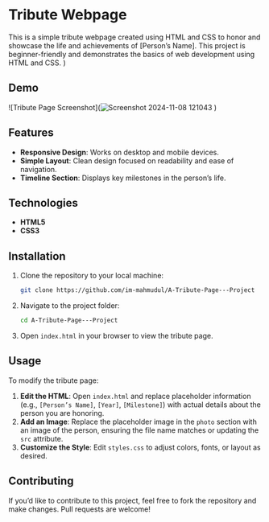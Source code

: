 # Tribute Webpage

This is a simple tribute webpage created using HTML and CSS to honor and showcase the life and achievements of [Person’s Name]. This project is beginner-friendly and demonstrates the basics of web development using HTML and CSS. )
## Demo
![Tribute Page Screenshot](![Screenshot 2024-11-08 121043](https://github.com/user-attachments/assets/405d7fdc-2056-42b3-bc35-5b8f65df544d)
)

## Features
- **Responsive Design**: Works on desktop and mobile devices.
- **Simple Layout**: Clean design focused on readability and ease of navigation.
- **Timeline Section**: Displays key milestones in the person’s life.

## Technologies
- **HTML5**
- **CSS3**

## Installation
1. Clone the repository to your local machine:
    ```bash
    git clone https://github.com/im-mahmudul/A-Tribute-Page---Project
    ```
2. Navigate to the project folder:
    ```bash
    cd A-Tribute-Page---Project
    ```
3. Open `index.html` in your browser to view the tribute page.

## Usage
To modify the tribute page:
1. **Edit the HTML**: Open `index.html` and replace placeholder information (e.g., `[Person’s Name]`, `[Year]`, `[Milestone]`) with actual details about the person you are honoring.
2. **Add an Image**: Replace the placeholder image in the `photo` section with an image of the person, ensuring the file name matches or updating the `src` attribute.
3. **Customize the Style**: Edit `styles.css` to adjust colors, fonts, or layout as desired.

## Contributing
If you’d like to contribute to this project, feel free to fork the repository and make changes. Pull requests are welcome!

